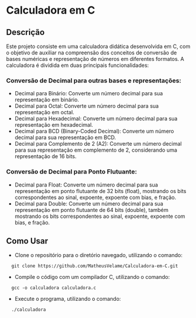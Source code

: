 # Calculadora em C

## Descrição

Este projeto consiste em uma calculadora didática desenvolvida em C, com o objetivo de auxiliar na compreensão dos conceitos de conversão de bases numéricas e representação de números em diferentes formatos. A calculadora é dividida em duas principais funcionalidades:

### Conversão de Decimal para outras bases e representações:

- Decimal para Binário: Converte um número decimal para sua representação em binário.
- Decimal para Octal: Converte um número decimal para sua representação em octal.
- Decimal para Hexadecimal: Converte um número decimal para sua representação em hexadecimal.
- Decimal para BCD (Binary-Coded Decimal): Converte um número decimal para sua representação em BCD.
- Decimal para Complemento de 2 (A2): Converte um número decimal para sua representação em complemento de 2, considerando uma representação de 16 bits.


### Conversão de Decimal para Ponto Flutuante:

- Decimal para Float: Converte um número decimal para sua representação em ponto flutuante de 32 bits (float), mostrando os bits correspondentes ao sinal, expoente, expoente com bias, e fração.
- Decimal para Double: Converte um número decimal para sua representação em ponto flutuante de 64 bits (double), também mostrando os bits correspondentes ao sinal, expoente, expoente com bias, e fração.


## Como Usar

- Clone o repositório para o diretório navegado, utilizando o comando:

<html lang="pt">

      git clone https://github.com/MatheusVelame/Calculadora-em-C.git

</html>

- Compile o código com um compilador C, utilizando o comando:

<html lang="pt">

      gcc -o calculadora calculadora.c

</html>

- Execute o programa, utilizando o comando:

<html lang="pt">

      ./calculadora

</html>
